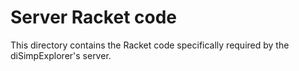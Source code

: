 # Server Racket code

This directory contains the Racket code specifically required by the 
diSimpExplorer's server.
